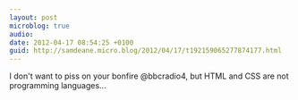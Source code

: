 ```yaml
---
layout: post
microblog: true
audio: 
date: 2012-04-17 08:54:25 +0100
guid: http://samdeane.micro.blog/2012/04/17/t192159065277874177.html
---
```

I don't want to piss on your bonfire @bbcradio4, but HTML and CSS are not programming languages...
